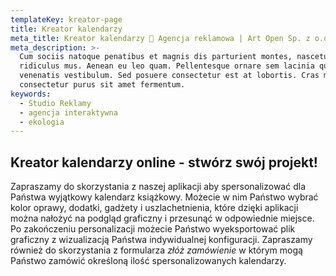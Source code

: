 ```yaml
---
templateKey: kreator-page
title: Kreator kalendarzy
meta_title: Kreator kalendarzy 🌱 Agencja reklamowa | Art Open Sp. z o.o.
meta_description: >-
  Cum sociis natoque penatibus et magnis dis parturient montes, nascetur
  ridiculus mus. Aenean eu leo quam. Pellentesque ornare sem lacinia quam
  venenatis vestibulum. Sed posuere consectetur est at lobortis. Cras mattis
  consectetur purus sit amet fermentum.
keywords:
  - Studio Reklamy
  - agencja interaktywna
  - ekologia
---
```

## Kreator kalendarzy online - stwórz swój projekt!

Zapraszamy do skorzystania z naszej aplikacji aby  spersonalizować dla Państwa wyjątkowy kalendarz książkowy. Możecie w nim Państwo wybrać kolor oprawy, dodatki, gadżety i uszlachetnienia, które dzięki aplikacji można nałożyć na podgląd graficzny i przesunąć w odpowiednie miejsce. Po zakończeniu personalizacji możecie Państwo wyeksportować plik graficzny z wizualizacją Państwa indywidualnej konfiguracji. Zapraszamy również do skorzystania z formularza *złóż zamówienie* w którym mogą Państwo zamówić określoną ilość spersonalizowanych kalendarzy.
